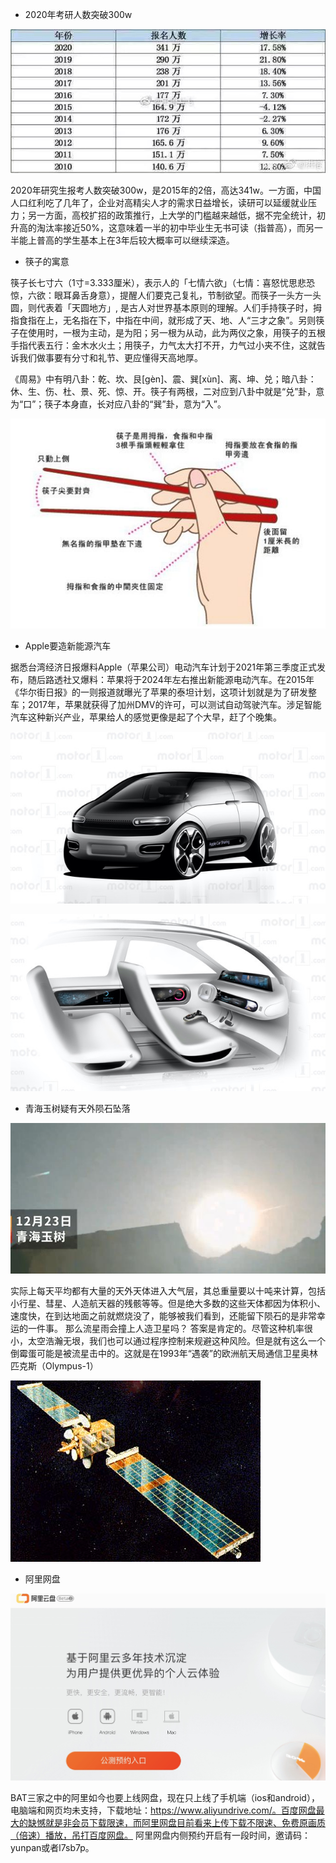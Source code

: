 * 2020年考研人数突破300w

![考研趋势](./imgs/考研趋势.jpg)

  2020年研究生报考人数突破300w，是2015年的2倍，高达341w。一方面，中国人口红利吃了几年了，企业对高精尖人才的需求日益增长，读研可以延缓就业压力；另一方面，高校扩招的政策推行，上大学的门槛越来越低，据不完全统计，初升高的淘汰率接近50%，这意味着一半的初中毕业生无书可读（指普高），而另一半能上普高的学生基本上在3年后较大概率可以继续深造。
* 筷子的寓意

筷子长七寸六（1寸=3.333厘米），表示人的「七情六欲」（七情：喜怒忧思悲恐惊，六欲：眼耳鼻舌身意），提醒人们要克己复礼，节制欲望。而筷子一头方一头圆，则代表着「天圆地方」, 是古人对世界基本原则的理解。人们手持筷子时，拇指食指在上，无名指在下，中指在中间，就形成了天、地、人“三才之象”。另则筷子在使用时，一根为主动，是为阳；另一根为从动，此为两仪之象，用筷子的五根手指代表五行：金木水火土；用筷子，力气太大打不开，力气过小夹不住，这就告诉我们做事要有分寸和礼节、更应懂得天高地厚。

《周易》中有明八卦：乾、坎、艮[gèn]、震、巽[xùn]、离、坤、兑；暗八卦：休、生、伤、杜、景、死、惊、开。筷子有两根，二对应到八卦中就是“兑”卦，意为“口”；筷子本身直，长对应八卦的“巽”卦，意为“入”。
  

![筷子](./imgs/筷子.jpg)

* Apple要造新能源汽车

 据悉台湾经济日报爆料Apple（苹果公司）电动汽车计划于2021年第三季度正式发布，随后路透社又爆料：苹果将于2024年左右推出新能源电动汽车。在2015年《华尔街日报》的一则报道就曝光了苹果的泰坦计划，这项计划就是为了研发整车；2017年，苹果就获得了加州DMV的许可，可以测试自动驾驶汽车。涉足智能汽车这种新兴产业，苹果给人的感觉更像是起了个大早，赶了个晚集。
 

![苹果汽车](./imgs/苹果汽车.jpeg)

![苹果汽车](./imgs/苹果汽车2.jpeg)

* 青海玉树疑有天外陨石坠落

![陨石](./imgs/陨石.jpeg)

  实际上每天平均都有大量的天外天体进入大气层，其总重量要以十吨来计算，包括小行星、彗星、人造航天器的残骸等等。但是绝大多数的这些天体都因为体积小、速度快，在到达地面之前就燃烧没了，能够被我们看到，还能留下陨石的是非常幸运的一件事。
  那么流星雨会撞上人造卫星吗？
  答案是肯定的。尽管这种机率很小，太空浩瀚无垠，我们也可以通过程序控制来规避这种风险。但是就有这么一个倒霉蛋可能是被流星击中的。这就是在1993年“遇袭”的欧洲航天局通信卫星奥林匹克斯（Olympus-1）
   
![奥林匹克斯卫星](./imgs/奥林匹克斯卫星.jpg)


* 阿里网盘

![阿里网盘](./imgs/阿里网盘.jpg)

  BAT三家之中的阿里如今也要上线网盘，现在只上线了手机端（ios和android），电脑端和网页均未支持，下载地址：https://www.aliyundrive.com/。百度网盘最大的缺憾就是非会员下载限速，而阿里网盘目前看来上传下载不限速、免费原画质（倍速）播放，吊打百度网盘。
  阿里网盘内侧预约开启有一段时间，邀请码：yunpan或者l7sb7p。
 
